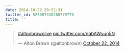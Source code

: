 ```yaml
---
date: 2014-10-22 20:52:31
twitter_id: 525087338280779776
title: ''
---
```


<blockquote class="twitter-tweet"><p lang="und" dir="ltr"><a href="https://twitter.com/hashtag/altonbrownlive?src=hash&amp;ref_src=twsrc%5Etfw">#altonbrownlive</a> <a href="http://t.co/nqbAWvup5N">pic.twitter.com/nqbAWvup5N</a></p>&mdash; Alton Brown (@altonbrown) <a href="https://twitter.com/altonbrown/status/525070011304771584?ref_src=twsrc%5Etfw">October 22, 2014</a></blockquote>
<script async src="https://platform.twitter.com/widgets.js" charset="utf-8"></script>
